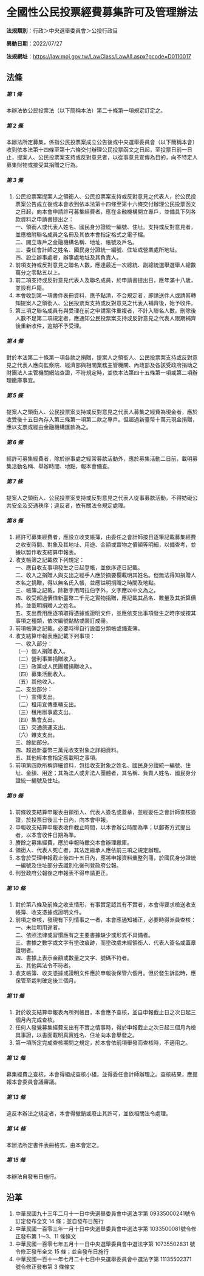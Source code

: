 # 全國性公民投票經費募集許可及管理辦法




**法規類別**：行政＞中央選舉委員會＞公投行政目

**異動日期**：2022/07/27  

**法規網址**：https://law.moj.gov.tw/LawClass/LawAll.aspx?pcode=D0110017



## 法條
##### 第 1 條
本辦法依公民投票法（以下簡稱本法）第二十條第一項規定訂定之。

##### 第 2 條
本辦法所定募集，係指公民投票案成立公告後或中央選舉委員會（以下簡稱本會）收到依本法第十四條至第十六條交付辦理公民投票函文之日起，至投票日前一日止，提案人、公民投票案支持或反對意見者，以從事意見宣傳為目的，向不特定人募集財物或接受其捐贈之行為。

##### 第 3 條
1. 公民投票案提案人之領銜人、公民投票案支持或反對意見之代表人，於公民投票案公告成立後或本會收到依本法第十四條至第十六條交付辦理公民投票函文之日起，向本會申請許可募集經費者，應在金融機構開立專戶，並備具下列各款資料之申請書提出之：  
一、領銜人或代表人姓名、國民身分證統一編號、住址。支持或反對意見者，並應檢附聯名成員之名冊及其依本會指定格式之電子檔。  
二、開立專戶之金融機構名稱、地址、帳號及戶名。  
三、委任會計師之姓名、國民身分證統一編號、住址或營業處所地址。  
四、設立辦事處者，辦事處地址及其負責人。
1. 前項支持或反對意見之聯名人數，應達最近一次總統、副總統選舉選舉人總數萬分之零點五以上。
1. 前二項支持或反對意見代表人及聯名成員，於申請書提出日，應年滿十八歲，並設有戶籍。
1. 本會收到第一項書件表冊資料，應予點清，不合規定者，即請送件人或請其轉知提案人之領銜人、公民投票案支持或反對意見之代表人補齊後，始予收件。
1. 第三項之聯名成員有與受理在前之申請案件重複者，不計入聯名人數。刪除後人數不足第二項規定者，應通知公民投票案支持或反對意見之代表人限期補齊後重新收件，逾期不予受理。

##### 第 4 條
對於本法第二十條第一項各款之捐贈，提案人之領銜人、公民投票案支持或反對意見之代表人應向監察院、經濟部與相關業務主管機關、內政部及各該受政府捐助之財團法人主管機關網站查證，不符規定時，並依本法第四十五條第一項或第二項辦理繳庫事宜。

##### 第 5 條
提案人之領銜人、公民投票案支持或反對意見之代表人募集之經費為現金者，應於收受後十五日內存入第三條第一項第二款之專戶。但超過新臺幣十萬元現金捐贈，應以支票或經由金融機構匯款為之。

##### 第 6 條
經許可募集經費者，除於辦事處之經常募款活動外，應於募集活動二日前，載明募集活動名稱、舉辦時間、地點，報本會備查。

##### 第 7 條
提案人之領銜人、公民投票案支持或反對意見之代表人從事募款活動，不得妨礙公共安全及交通秩序；違反者，依有關法令規定處理。

##### 第 8 條
1. 經許可募集經費者，應設立收支帳簿，由委任之會計師按日逐筆記載募集經費之收支時間、對象及其地址、用途、金額或實物之價額等明細，以備查考，並據以製作收支結算申報表。
1. 收支帳簿之記載依下列規定：  
一、應自收支事項發生之日起登帳，並依序逐日記載。  
二、收入之捐贈人與支出之經手人應於摘要欄載明其姓名。但無法得知捐贈人本名之捐贈，得以無名氏入帳，並應註明捐贈之時間及地點。  
三、帳簿之記載，除數字用阿拉伯字外，文字應以中文為之。  
四、收受超過價值新臺幣二千元之實物捐贈，應記載其品名、數量及其折算價格，並載明捐贈人之姓名。  
五、支出費用應逐項取得憑據或證明文件，並應依支出事項發生之時序或按其事項之種類，依次編號黏貼或裝訂成冊。
1. 前項帳簿之記載，必要時得自行設置分類帳或備查簿。
1. 收支結算申報表應記載下列事項：  
一、收入部分：  
（一）個人捐贈收入。  
（二）營利事業捐贈收入。  
（三）政黨或人民團體捐贈收入。  
（四）募集活動收入。  
（五）其他收入。  
二、支出部分：  
（一）宣傳支出。  
（二）租用宣傳車輛支出。  
（三）租用辦事處支出。  
（四）集會支出。  
（五）交通旅運支出。  
（六）雜支支出。  
三、餘絀部分。  
四、超過新臺幣三萬元收支對象之詳細資料。  
五、其他經本會指定應載明之事項。
1. 前項第四款所稱詳細資料，包括收支對象之姓名、國民身分證統一編號、住址、金額、用途；其為法人或非法人團體者，其名稱、負責人姓名、國民身分證統一編號及住址。

##### 第 9 條
1. 前條收支結算申報表由領銜人、代表人簽名或蓋章，並經委任之會計師查核簽證，於投票日後三十日內，向本會申報。
1. 申報收支結算申報表收件截止時間，以本會辦公時間為準；以郵寄方式提出者，以本會收件日期為準。
1. 賸餘之募集經費，應於申報時繳交本會辦理繳庫。
1. 領銜人、代表人死亡者，其法定繼承人應依前三項之規定辦理。
1. 本會於受理申報截止後四十五日內，應將申報資料彙整列冊，於國民身分證統一編號及住址部分去識別化後刊登政府公報。
1. 刊登政府公報後之申報表不得申請更正。

##### 第 10 條
1. 對於第八條及前條之收支情形，有事實足認其有不實者，本會得要求檢送收支帳簿、收支憑據或證明文件。
1. 前項之查核，發現有下列情事之一者，本會應通知補正，必要時得派員查核：  
一、未註明用途者。  
二、依照法律或習慣應有之主要書據缺少或形式不具備者。  
三、書據之數字或文字有塗改痕跡，而塗改處未經領銜人、代表人簽名或蓋章證明者。  
四、書據上表示金額或數量之文字、號碼不符者。  
五、其他與法令不符者。
1. 收支帳簿、收支憑據或證明文件應於申報後保管六個月。但於發生訴訟時，應保管至裁判確定後三個月。

##### 第 11 條
1. 對於收支結算申報表內所列帳目，本會應予查核，並自申報截止日之次日起三個月內完成查核。
1. 任何人發覺募集經費支出有不實之情事時，得於申報截止之次日起三個月內檢具事證，以書面載明真實姓名、住址向本會舉發之。
1. 第一項所定完成查核期間之規定，於本會依前項舉發而查核時，不適用之。

##### 第 12 條
募集經費之查核，本會得組成查核小組，並得委任會計師辦理之。查核結果，應提報本會委員會議審議。

##### 第 13 條
違反本辦法之規定者，本會得撤銷或廢止其許可，並依相關法令處理。

##### 第 14 條
本辦法所定書件表冊格式，由本會定之。

##### 第 15 條
本辦法自發布日施行。

## 沿革
1. 中華民國九十三年二月十一日中央選舉委員會中選法字第 09335000241號令訂定發布全文 14 條；並自發布日施行
1. 中華民國一百零三年一月十日中央選舉委員會中選法字第 1033500081號令修正發布第 1～3、11 條條文
1. 中華民國一百零七年五月十一日中央選舉委員會中選法字第 10735502831  號令修正發布全文 15 條；並自發布日施行
1. 中華民國一百十一年七月二十七日中央選舉委員會中選法字第 11135502371  號令修正發布第 3  條條文
